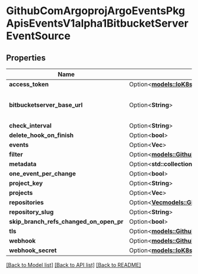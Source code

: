# GithubComArgoprojArgoEventsPkgApisEventsV1alpha1BitbucketServerEventSource

## Properties

Name | Type | Description | Notes
------------ | ------------- | ------------- | -------------
**access_token** | Option<[**models::IoK8sApiCoreV1SecretKeySelector**](io.k8s.api.core.v1.SecretKeySelector.md)> |  | [optional]
**bitbucketserver_base_url** | Option<**String**> | BitbucketServerBaseURL is the base URL for API requests to a custom endpoint. | [optional]
**check_interval** | Option<**String**> |  | [optional]
**delete_hook_on_finish** | Option<**bool**> |  | [optional]
**events** | Option<**Vec<String>**> |  | [optional]
**filter** | Option<[**models::GithubComArgoprojArgoEventsPkgApisEventsV1alpha1EventSourceFilter**](github.com.argoproj.argo_events.pkg.apis.events.v1alpha1.EventSourceFilter.md)> |  | [optional]
**metadata** | Option<**std::collections::HashMap<String, String>**> |  | [optional]
**one_event_per_change** | Option<**bool**> |  | [optional]
**project_key** | Option<**String**> |  | [optional]
**projects** | Option<**Vec<String>**> |  | [optional]
**repositories** | Option<[**Vec<models::GithubComArgoprojArgoEventsPkgApisEventsV1alpha1BitbucketServerRepository>**](github.com.argoproj.argo_events.pkg.apis.events.v1alpha1.BitbucketServerRepository.md)> |  | [optional]
**repository_slug** | Option<**String**> |  | [optional]
**skip_branch_refs_changed_on_open_pr** | Option<**bool**> |  | [optional]
**tls** | Option<[**models::GithubComArgoprojArgoEventsPkgApisEventsV1alpha1TlsConfig**](github.com.argoproj.argo_events.pkg.apis.events.v1alpha1.TLSConfig.md)> |  | [optional]
**webhook** | Option<[**models::GithubComArgoprojArgoEventsPkgApisEventsV1alpha1WebhookContext**](github.com.argoproj.argo_events.pkg.apis.events.v1alpha1.WebhookContext.md)> |  | [optional]
**webhook_secret** | Option<[**models::IoK8sApiCoreV1SecretKeySelector**](io.k8s.api.core.v1.SecretKeySelector.md)> |  | [optional]

[[Back to Model list]](../README.md#documentation-for-models) [[Back to API list]](../README.md#documentation-for-api-endpoints) [[Back to README]](../README.md)


